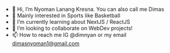 - 👋 Hi, I’m Nyoman Lanang Kresna. You can also call me Dimas
- 👀 Mainly interested in Sports like Basketball
- 🌱 I’m currently learning about NextJS / ReactJS
- 💞️ I’m looking to collaborate on WebDev projects!
- 📫 How to reach me IG @dimnyan or my email dimasnyoman1@gmail.com

<!---
dimnyan/dimnyan is a ✨ special ✨ repository because its `README.md` (this file) appears on your GitHub profile.
You can click the Preview link to take a look at your changes.
--->
